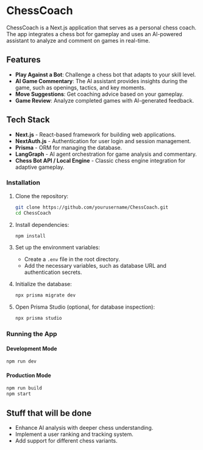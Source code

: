 # ChessCoach

ChessCoach is a Next.js application that serves as a personal chess coach. The app integrates a chess bot for gameplay and uses an AI-powered assistant to analyze and comment on games in real-time.

## Features

- **Play Against a Bot**: Challenge a chess bot that adapts to your skill level.
- **AI Game Commentary**: The AI assistant provides insights during the game, such as openings, tactics, and key moments.
- **Move Suggestions**: Get coaching advice based on your gameplay.
- **Game Review**: Analyze completed games with AI-generated feedback.

## Tech Stack

- **Next.js** - React-based framework for building web applications.
- **NextAuth.js** - Authentication for user login and session management.
- **Prisma** - ORM for managing the database.
- **LangGraph** - AI agent orchestration for game analysis and commentary.
- **Chess Bot API / Local Engine** - Classic chess engine integration for adaptive gameplay.

### Installation

1. Clone the repository:
   ```sh
   git clone https://github.com/yourusername/ChessCoach.git
   cd ChessCoach
   ```

2. Install dependencies:
   ```sh
   npm install
   ```

3. Set up the environment variables:
   - Create a `.env` file in the root directory.
   - Add the necessary variables, such as database URL and authentication secrets.

4. Initialize the database:
   ```sh
   npx prisma migrate dev
   ```

5. Open Prisma Studio (optional, for database inspection):
   ```sh
   npx prisma studio
   ```

### Running the App

#### Development Mode
```sh
npm run dev
```

#### Production Mode
```sh
npm run build
npm start
```

## Stuff that will be done 

- Enhance AI analysis with deeper chess understanding.
- Implement a user ranking and tracking system.
- Add support for different chess variants.